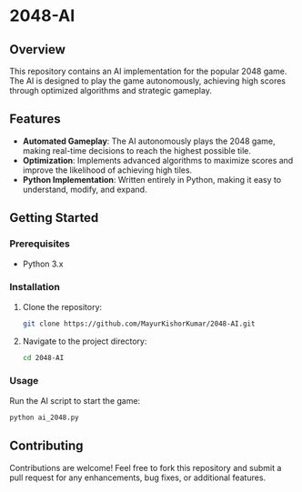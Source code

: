 # 2048-AI

## Overview
This repository contains an AI implementation for the popular 2048 game. The AI is designed to play the game autonomously, achieving high scores through optimized algorithms and strategic gameplay.

## Features
- **Automated Gameplay**: The AI autonomously plays the 2048 game, making real-time decisions to reach the highest possible tile.
- **Optimization**: Implements advanced algorithms to maximize scores and improve the likelihood of achieving high tiles.
- **Python Implementation**: Written entirely in Python, making it easy to understand, modify, and expand.

## Getting Started
### Prerequisites
- Python 3.x

### Installation
1. Clone the repository:
   ```sh
   git clone https://github.com/MayurKishorKumar/2048-AI.git
   ```
2. Navigate to the project directory:
   ```sh
   cd 2048-AI
   ```

### Usage
Run the AI script to start the game:
```sh
python ai_2048.py
```

## Contributing
Contributions are welcome! Feel free to fork this repository and submit a pull request for any enhancements, bug fixes, or additional features.
